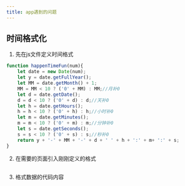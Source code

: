 ```yaml
---
title: app遇到的问题
---
```

## 时间格式化

1. 先在js文件定义时间格式
```js
function happenTimeFun(num){
	let date = new Date(num);
	let y = date.getFullYear();
	let MM = date.getMonth() + 1;
	MM = MM < 10 ? ('0' + MM) : MM;//月补0
	let d = date.getDate();
	d = d < 10 ? ('0' + d) : d;//天补0
	let h = date.getHours();
	h = h < 10 ? ('0' + h) : h;//小时补0
	let m = date.getMinutes();
	m = m < 10 ? ('0' + m) : m;//分钟补0
	let s = date.getSeconds();
	s = s < 10 ? ('0' + s) : s;//秒补0
	return y + '-' + MM + '-' + d + ' ' + h + ':' + m+ ':' + s;
}
```
2. 在需要的页面引入刚刚定义的格式
<img :src="$withBase('/tools/application/引入.png')">

3. 格式数据的代码内容
<img :src="$withBase('/tools/application/代码内容.png')">


